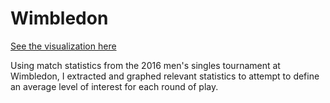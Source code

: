 # Wimbledon

<a href="https://phinch.github.io/wimbledon">See the visualization here</a>

Using match statistics from the 2016 men's singles tournament at Wimbledon, I extracted and graphed relevant statistics to attempt to define an average level of interest for each round of play. 
